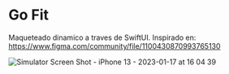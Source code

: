 # Go Fit 
 Maqueteado dinamico a traves de SwiftUI. Inspirado en: https://www.figma.com/community/file/1100430870993765130


![Simulator Screen Shot - iPhone 13 - 2023-01-17 at 16 04 39](https://user-images.githubusercontent.com/91702811/212988828-4c93b8eb-89dc-4eaa-9849-bd0bc1a001d3.png)
